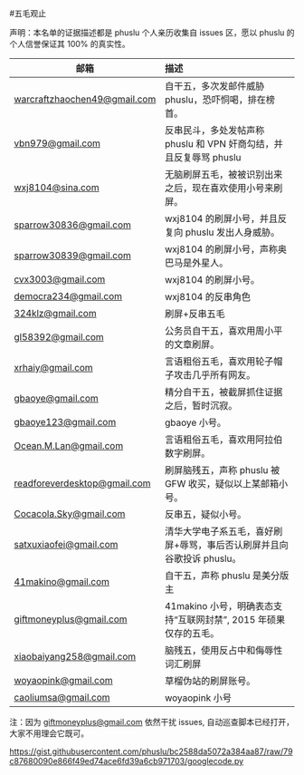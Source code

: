 #五毛观止

声明：本名单的证据描述都是 phuslu 个人亲历收集自 issues 区，愿以 phuslu 的个人信誉保证其 100% 的真实性。

| 邮箱 | 描述 |
| --------   | :----  |
|warcraftzhaochen49@gmail.com | 自干五，多次发邮件威胁 phuslu，恐吓恫喝，排在榜首。|
|vbn979@gmail.com | 反串民斗，多处发帖声称 phuslu 和 VPN 奸商勾结，并且反复辱骂 phuslu |
|wxj8104@sina.com | 无脑刷屏五毛，被被识别出来之后，现在喜欢使用小号来刷屏。|
|sparrow30836@gmail.com | wxj8104 的刷屏小号，并且反复向 phuslu 发出人身威胁。|
|sparrow30839@gmail.com | wxj8104 的刷屏小号，声称奥巴马是外星人。|
|cvx3003@gmail.com | wxj8104 的刷屏小号。|
|democra234@gmail.com | wxj8104 的反串角色|
|324klz@gmail.com | 刷屏+反串五毛|
|gl58392@gmail.com | 公务员自干五，喜欢用周小平的文章刷屏。|
|xrhaiy@gmail.com | 言语粗俗五毛，喜欢用轮子帽子攻击几乎所有网友。|
|gbaoye@gmail.com | 精分自干五，被截屏抓住证据之后，暂时沉寂。|
|gbaoye123@gmail.com | gbaoye 小号。|
|Ocean.M.Lan@gmail.com | 言语粗俗五毛，喜欢用阿拉伯数字刷屏。|
|readforeverdesktop@gmail.com | 刷屏脑残五，声称 phuslu 被 GFW 收买，疑似以上某邮箱小号。|
|Cocacola.Sky@gmail.com | 反串五，疑似小号。|
|satxuxiaofei@gmail.com | 清华大学电子系五毛，喜好刷屏+辱骂，事后否认刷屏并且向谷歌投诉 phuslu。|
|41makino@gmail.com | 自干五，声称 phuslu 是美分版主 |
|giftmoneyplus@gmail.com | 41makino 小号，明确表态支持“互联网封禁”, 2015 年硕果仅存的五毛。 |
|xiaobaiyang258@gmail.com | 脑残五，使用反占中和侮辱性词汇刷屏 |
|woyaopink@gmail.com | 草榴伪站的刷屏账号。|
|caoliumsa@gmail.com | woyaopink 小号 |

注：因为 giftmoneyplus@gmail.com 依然干扰 issues, 自动巡查脚本已经打开，大家不用理会它既可。

https://gist.githubusercontent.com/phuslu/bc2588da5072a384aa87/raw/79c87680090e866f49ed74ace6fd39a6cb971703/googlecode.py
